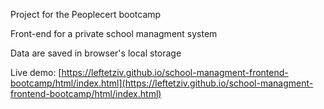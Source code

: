 Project for the Peoplecert bootcamp

Front-end for a private school managment system

Data are saved in browser's local storage

Live demo: [https://leftetziv.github.io/school-managment-frontend-bootcamp/html/index.html](https://leftetziv.github.io/school-managment-frontend-bootcamp/html/index.html)

